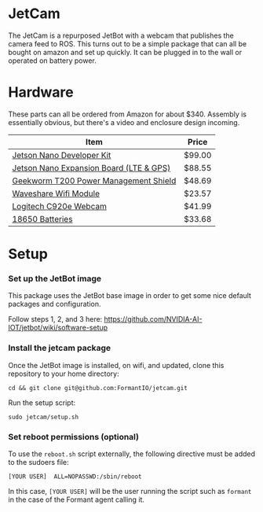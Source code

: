 # JetCam
The JetCam is a repurposed JetBot with a webcam that publishes the camera feed to ROS. This turns out to be a simple package that can all be bought on amazon and set up quickly. It can be plugged in to the wall or operated on battery power.

# Hardware
These parts can all be ordered from Amazon for about $340. Assembly is essentially obvious, but there's a video and enclosure design incoming.

| Item | Price |
|------|-------|
| [Jetson Nano Developer Kit](https://www.amazon.com/NVIDIA-Jetson-Nano-Developer-945-13450-0000-100/dp/B084DSDDLT/) | $99.00 |
| [Jetson Nano Expansion Board (LTE & GPS)](https://www.amazon.com/SIM7600G-H-Communication-Positioning-Applicable-XYGStudy/dp/B085SXS27V) | $88.55 |
| [Geekworm T200 Power Management Shield](https://www.amazon.com/Geekworm-NVIDIA-Management-Expansion-Developer/dp/B07VNST1F8) | $48.69 |
| [Waveshare Wifi Module](https://www.amazon.com/Wireless-AC8265-Wireless-Developer-Support-Bluetooth/dp/B07SM4SPLV) | $23.57 |
| [Logitech C920e Webcam](https://www.amazon.com/Logitech-C270-720pixels-Black-webcam/dp/B01BGBJ8Y0/) | $41.99 |
| [18650 Batteries](https://www.amazon.com/Authentic-3000mAh-18mmX65mm-Rechargeable-Flashlight/dp/B08CWLY5N5/) | $33.68 |

# Setup
### Set up the JetBot image
This package uses the JetBot base image in order to get some nice default packages and configuration.

Follow steps 1, 2, and 3 here: https://github.com/NVIDIA-AI-IOT/jetbot/wiki/software-setup

### Install the jetcam package
Once the JetBot image is installed, on wifi, and updated, clone this repository to your home directory:
```
cd && git clone git@github.com:FormantIO/jetcam.git
```
Run the setup script:
```
sudo jetcam/setup.sh
```

### Set reboot permissions (optional)
To use the `reboot.sh` script externally, the following directive must be added to the sudoers file:
```
[YOUR USER]  ALL=NOPASSWD:/sbin/reboot
```
In this case, `[YOUR USER]` will be the user running the script such as `formant` in the case of the Formant agent calling it.